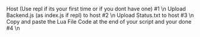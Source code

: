 Host (Use repl if its your first time or if you dont have one) #1 \n
Upload Backend.js (as index.js if repl) to host #2 \n
Upload Status.txt to host #3 \n
Copy and paste the Lua File Code at the end of your script and your done #4 \n
